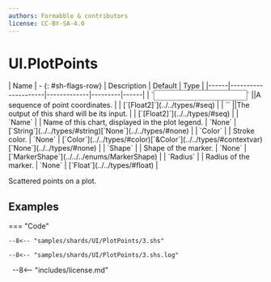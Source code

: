 ```yaml
---
authors: Formabble & contributors
license: CC-BY-SA-4.0
---
```



# UI.PlotPoints

<div class="sh-parameters" markdown="1">
| Name | - {: #sh-flags-row} | Description | Default | Type |
|------|---------------------|-------------|---------|------|
| `<input>` ||A sequence of point coordinates. | | [`[Float2]`](../../types/#seq) |
| `<output>` ||The output of this shard will be its input. | | [`[Float2]`](../../types/#seq) |
| `Name` |  | Name of this chart, displayed in the plot legend. | `None` | [`String`](../../types/#string)[`None`](../../types/#none) |
| `Color` |  | Stroke color. | `None` | [`Color`](../../types/#color)[`&Color`](../../types/#contextvar)[`None`](../../types/#none) |
| `Shape` |  | Shape of the marker. | `None` | [`MarkerShape`](../../../enums/MarkerShape) |
| `Radius` |  | Radius of the marker. | `None` | [`Float`](../../types/#float) |

</div>

Scattered points on a plot.

## Examples

=== "Code"

  ```x86asm linenums="1"
  --8<-- "samples/shards/UI/PlotPoints/3.shs"
  ```

  ```
  --8<-- "samples/shards/UI/PlotPoints/3.shs.log"
  ```
&nbsp;
--8<-- "includes/license.md"

